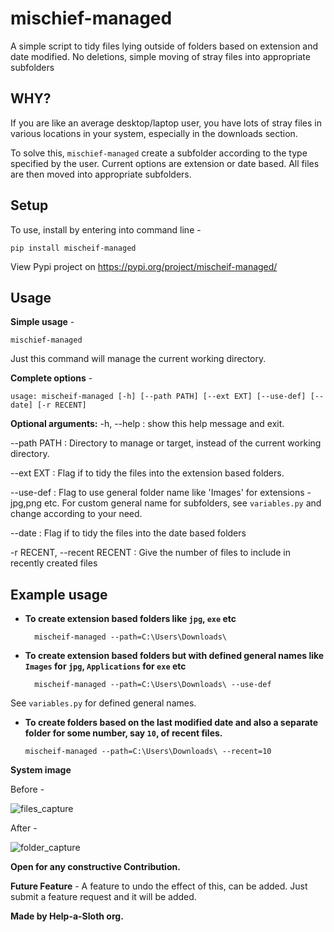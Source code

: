 
# mischief-managed

A simple script to tidy files lying outside of folders based on extension and date modified.
No deletions, simple moving of stray files into appropriate subfolders

## WHY?
If you are like an average desktop/laptop user, you have lots of stray files in various locations in your system, especially in the downloads section.

To solve this, `mischief-managed` create a subfolder according to the type specified by the user. Current options are extension or date based. All files are then moved into appropriate subfolders.

## Setup
To use, install by entering into command line -

    pip install mischeif-managed

View Pypi project on https://pypi.org/project/mischeif-managed/

##  Usage

**Simple usage** - 

    mischief-managed
Just this command will manage the current working directory.

**Complete options** - 

    usage: mischeif-managed [-h] [--path PATH] [--ext EXT] [--use-def] [--date] [-r RECENT]

**Optional arguments:**
  -h, --help  :  show this help message and exit.
  
  --path PATH  :  Directory to manage or target, instead of the current working directory.
  
  --ext EXT  :  Flag if to tidy the files into the extension based folders.
  
  --use-def  :  Flag to use general folder name like 'Images' for extensions - jpg,png etc.
                For custom general name for subfolders,  see `variables.py` and change according to your need.
		
  --date  :  Flag if to tidy the files into the date based folders
  
  -r RECENT, --recent RECENT  :  Give the number of files to include in recently created files

## Example usage

- **To create extension based folders like `jpg`, `exe` etc**

	    mischeif-managed --path=C:\Users\Downloads\

- **To create extension based folders but with defined general names like `Images` for `jpg`, `Applications` for `exe` etc**

	    mischeif-managed --path=C:\Users\Downloads\ --use-def
See `variables.py` for defined general names.

- **To create folders based on the last modified date and also a separate folder for some number, say `10`, of recent files.**

	  mischeif-managed --path=C:\Users\Downloads\ --recent=10

**System image**

Before - 

![files_capture](PREVIEW/files_capture.JPG?raw=true)

After - 

![folder_capture](PREVIEW/folder_capture.JPG?raw=true)


**Open for any constructive Contribution.**

**Future Feature** - A feature to undo the effect of this, can be added. Just submit a feature request and it will be added.

**Made by Help-a-Sloth org.**


